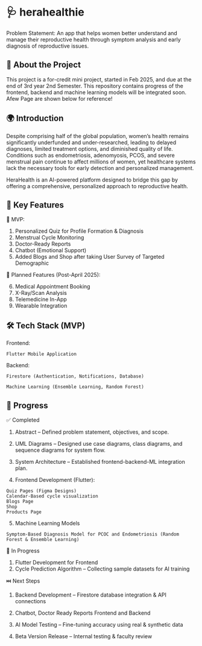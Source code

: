# 🩺 herahealthie

Problem Statement: 
An app that helps women better understand and manage their reproductive health through symptom analysis and early diagnosis of reproductive issues. 

## 📖 About the Project

This project is a for-credit mini project, started in Feb 2025, and due at the end of 3rd year 2nd Semester. This repository contains progress of the frontend, backend and machine learning models will be integrated soon. Afew Page are shown below for reference! 

## 🌍 Introduction 
Despite comprising half of the global population, women’s health remains significantly underfunded and under-researched, leading to delayed diagnoses, limited treatment options, and diminished quality of life. Conditions such as endometriosis, adenomyosis, PCOS, and severe menstrual pain continue to affect millions of women, yet healthcare systems lack the necessary tools for early detection and personalized management.

HeraHealth is an AI-powered platform designed to bridge this gap by offering a comprehensive, personalized approach to reproductive health. 

## 🔑 Key Features 

🚀 MVP:
  1. Personalized Quiz for Profile Formation & Diagnosis 
  2. Menstrual Cycle Monitoring 
  3. Doctor-Ready Reports
  4. Chatbot (Emotional Support)
  5. Added Blogs and Shop after taking User Survey of Targeted Demographic

🚀 Planned Features (Post-April 2025):

  6. Medical Appointment Booking 
  7. X-Ray/Scan Analysis
  8. Telemedicine In-App
  9. Wearable Integration 

## 🛠️ Tech Stack (MVP)
Frontend: 

    Flutter Mobile Application 

Backend: 

    Firestore (Authentication, Notifications, Database)
  
    Machine Learning (Ensemble Learning, Random Forest)

## 📌 Progress 
✅ Completed

  1. Abstract – Defined problem statement, objectives, and scope.
  
  2. UML Diagrams – Designed use case diagrams, class diagrams, and sequence diagrams for system flow.
  
  3. System Architecture – Established frontend-backend-ML integration plan.

  4. Frontend Development (Flutter):
  
    Quiz Pages (Figma Designs)
    Calendar-Based cycle visualization
    Blogs Page 
    Shop
    Products Page
  
  5. Machine Learning Models

    Symptom-Based Diagnosis Model for PCOC and Endometriosis (Random Forest & Ensemble Learning)
  
🚧 In Progress
  1. Flutter Development for Frontend 
  2. Cycle Prediction Algorithm – Collecting sample datasets for AI training

⏭️ Next Steps
  1. Backend Development – Firestore database integration & API connections
  
  2. Chatbot, Doctor Ready Reports Frontend and Backend 
  
  3. AI Model Testing – Fine-tuning accuracy using real & synthetic data
  
  4. Beta Version Release – Internal testing & faculty review
